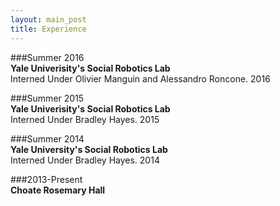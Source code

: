 ```yaml
---
layout: main_post
title: Experience
---
```

###Summer 2016  
**Yale Univerisity's Social Robotics Lab**     
Interned Under Olivier Manguin and Alessandro Roncone. 2016


###Summer 2015  
**Yale Univerisity's Social Robotics Lab**    
Interned Under Bradley Hayes. 2015


###Summer 2014  
**Yale University's Social Robotics Lab**    
Interned Under Bradley Hayes. 2014


###2013-Present  
**Choate Rosemary Hall**


   